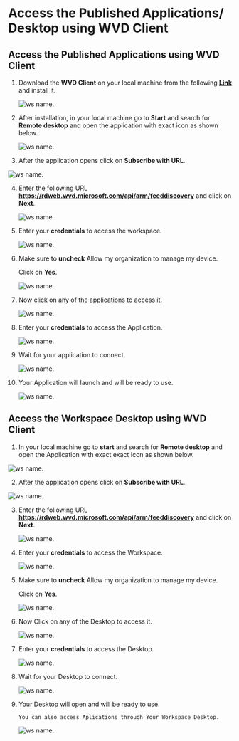 # Access the Published Applications/ Desktop using WVD Client

## Access the Published Applications using WVD Client

1. Download the **WVD Client** on your local machine from the following [**Link**](https://docs.microsoft.com/en-us/azure/virtual-desktop/connect-windows-7-and-10) and install it.
   
   ![ws name.](media/50.png)
   
   
2. After installation, in your local machine go to **Start** and search for **Remote desktop** and open the application with exact icon as shown below.

   ![ws name.](media/51.png)
   
   
3. After the application opens click on **Subscribe with URL**.

  ![ws name.](media/52.png)
  
  
4. Enter the following URL **https://rdweb.wvd.microsoft.com/api/arm/feeddiscovery** and click on **Next**.

   ![ws name.](media/53.png)
   
   
5. Enter your **credentials** to access the workspace.

   ![ws name.](media/54.png)
   
   
6. Make sure to **uncheck** Allow my organization to manage my device.

   Click on **Yes**.

   ![ws name.](media/55.png)
   
   
7. Now click on any of the applications to access it.

   ![ws name.](media/56.png)
   

8. Enter your **credentials** to access the Application.

   ![ws name.](media/57.png)
   

9. Wait for your application to connect.

   ![ws name.](media/58.png)
   

10. Your Application will launch and will be ready to use.

    ![ws name.](media/59.png)
    
    

## Access the Workspace Desktop using WVD Client

1. In your local machine go to **start** and search for **Remote desktop** and open the Application with exact exact Icon as shown below.

![ws name.](media/51.png)


2. After the application opens click on **Subscribe with URL**.

  ![ws name.](media/52.png)
  
  
3. Enter the following URL **https://rdweb.wvd.microsoft.com/api/arm/feeddiscovery** and click on **Next**.

   ![ws name.](media/53.png)
   
   
4. Enter your **credentials** to access the Workspace.

   ![ws name.](media/54.png)
   
   
5. Make sure to **uncheck** Allow my organization to manage my device.

   Click on **Yes**.

   ![ws name.](media/55.png)
   
   
6. Now Click on any of the Desktop to access it.

   ![ws name.](media/60.png)
   

8. Enter your **credentials** to access the Desktop.

   ![ws name.](media/61.png)
   

9. Wait for your Desktop to connect.

   ![ws name.](media/62.png)
   

10. Your Desktop will open and will be ready to use.

        You can also access Aplications through Your Workspace Desktop.
        
     ![ws name.](media/63.png)   
     
    
